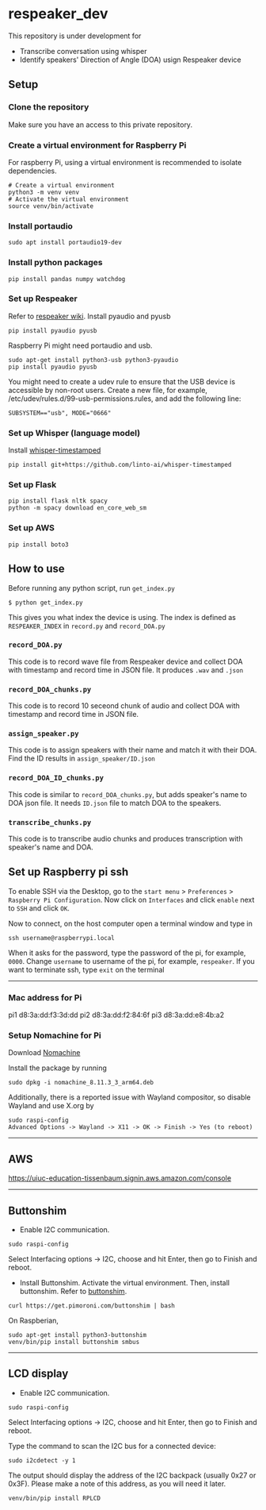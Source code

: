 # respeaker_dev

This repository is under development for
 - Transcribe conversation using whisper
 - Identify speakers' Direction of Angle (DOA) usign Respeaker device

## Setup

### Clone the repository

Make sure you have an access to this private repository.

### Create a virtual environment for Raspberry Pi

For raspberry Pi, using a virtual environment is recommended to isolate dependencies.
```
# Create a virtual environment
python3 -m venv venv
# Activate the virtual environment
source venv/bin/activate
```

### Install portaudio
```
sudo apt install portaudio19-dev
```

### Install python packages
```
pip install pandas numpy watchdog
```

### Set up Respeaker
Refer to [respeaker wiki](https://wiki.seeedstudio.com/ReSpeaker-USB-Mic-Array/).
Install pyaudio and pyusb
```
pip install pyaudio pyusb
```

Raspberry Pi might need portaudio and usb.
```
sudo apt-get install python3-usb python3-pyaudio
pip install pyaudio pyusb
```

You might need to create a udev rule to ensure that the USB device is accessible by non-root users. Create a new file, for example, /etc/udev/rules.d/99-usb-permissions.rules, and add the following line:
```
SUBSYSTEM=="usb", MODE="0666"
```

### Set up Whisper (language model)

Install [whisper-timestamped](https://github.com/linto-ai/whisper-timestamped)
```
pip install git+https://github.com/linto-ai/whisper-timestamped
```

### Set up Flask
```
pip install flask nltk spacy
python -m spacy download en_core_web_sm
```

### Set up AWS
```
pip install boto3
```



## How to use

Before running any python script, run `get_index.py`
```
$ python get_index.py 
``` 

This gives you what index the device is using.
The index is defined as `RESPEAKER_INDEX` in `record.py` and `record_DOA.py`

### `record_DOA.py`
This code is to record wave file from Respeaker device and collect DOA with timestamp and record time in JSON file. It produces `.wav` and `.json`


### `record_DOA_chunks.py`
This code is to record 10 seceond chunk of audio and collect DOA with timestamp and record time in JSON file.


### `assign_speaker.py`
This code is to assign speakers with their name and match it with their DOA. Find the ID results in `assign_speaker/ID.json` 


### `record_DOA_ID_chunks.py`
This code is similar to `record_DOA_chunks.py`, but adds speaker's name to DOA json file. It needs `ID.json` file to match DOA to the speakers.

### `transcribe_chunks.py`
This code is to transcribe audio chunks and produces transcription with speaker's name and DOA.

## Set up Raspberry pi ssh
To enable SSH via the Desktop, go to the `start menu` > `Preferences` > `Raspberry Pi Configuration`. Now click on `Interfaces` and click `enable` next to `SSH` and click `OK`.

Now to connect, on the host computer open a terminal window and type in
```
ssh username@raspberrypi.local
```
When it asks for the password, type the password of the pi, for example, `0000`. Change `username` to username of the pi, for example, `respeaker`.
If you want to terminate ssh, type `exit` on the terminal

----------------------------------------------------------------------------------------
### Mac address for Pi
pi1 d8:3a:dd:f3:3d:dd
pi2 d8:3a:dd:f2:84:6f
pi3 d8:3a:dd:e8:4b:a2

### Setup Nomachine for Pi

Download [Nomachine](https://downloads.nomachine.com/download/?id=109&distro=Raspberry&hw=Pi4)

Install the package by running

```
sudo dpkg -i nomachine_8.11.3_3_arm64.deb
```

Additionally, there is a reported issue with Wayland compositor, so disable Wayland and use X.org by

```
sudo raspi-config
Advanced Options -> Wayland -> X11 -> OK -> Finish -> Yes (to reboot)
```

----------------------------------------------------------------------------------------
## AWS

https://uiuc-education-tissenbaum.signin.aws.amazon.com/console

----------------------------------------------------------------------------------------
## Buttonshim
- Enable I2C communication.
```
sudo raspi-config
```
Select Interfacing options -> I2C, choose <Yes> and hit Enter, then go to Finish and reboot.

- Install Buttonshim.
Activate the virtual environment. Then, install buttonshim. Refer to [buttonshim](https://github.com/pimoroni/button-shim).

```
curl https://get.pimoroni.com/buttonshim | bash
```

On Raspberian,
```
sudo apt-get install python3-buttonshim
venv/bin/pip install buttonshim smbus
```
----------------------------------------------------------------------------------------
## LCD display
- Enable I2C communication.
```
sudo raspi-config
```
Select Interfacing options -> I2C, choose <Yes> and hit Enter, then go to Finish and reboot.

Type the command to scan the I2C bus for a connected device:
```
sudo i2cdetect -y 1
```
The output should display the address of the I2C backpack (usually 0x27 or 0x3F). Please make a note of this address, as you will need it later.

```
venv/bin/pip install RPLCD
```

